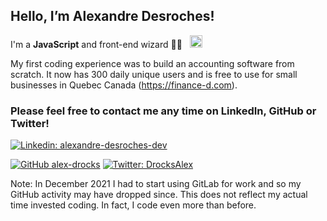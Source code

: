 ## Hello, I’m Alexandre Desroches!

I'm a **JavaScript** and front-end wizard 🧙😁 &nbsp;&nbsp;<img src="https://upload.wikimedia.org/wikipedia/commons/6/6a/JavaScript-logo.png" alt="Javascript Logo" width="20" height="20"/>


My first coding experience was to build an accounting software from scratch. It now has 300 daily unique users and is free to use for small businesses in Quebec Canada (https://finance-d.com).


### Please feel free to contact me any time on **LinkedIn**, **GitHub** or **Twitter**!

[![Linkedin: alexandre-desroches-dev](https://img.shields.io/badge/LinkedIn-Alexandre%20Desroches-blue?style=flat-square&logo=Linkedin&logoColor=white&link=https://www.linkedin.com/in/alexandre-desroches-dev/)](https://www.linkedin.com/in/alexandre-desroches-dev/)

[![GitHub alex-drocks](https://img.shields.io/github/followers/alex-drocks?label=follow&style=social)](https://github.com/alex-drocks)
[![Twitter: DrocksAlex](https://img.shields.io/twitter/follow/DrocksAlex?style=social)](https://twitter.com/DrocksAlex)


Note: In December 2021 I had to start using GitLab for work and so my GitHub activity may have dropped since. This does not reflect my actual time invested coding. In fact, I code even more than before.
